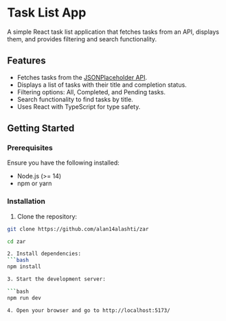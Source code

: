 # Task List App

A simple React task list application that fetches tasks from an API, displays them, and provides filtering and search functionality.

## Features

- Fetches tasks from the [JSONPlaceholder API](https://jsonplaceholder.typicode.com/todos).
- Displays a list of tasks with their title and completion status.
- Filtering options: All, Completed, and Pending tasks.
- Search functionality to find tasks by title.
- Uses React with TypeScript for type safety.

## Getting Started

### Prerequisites

Ensure you have the following installed:

- Node.js (>= 14)
- npm or yarn

### Installation



1. Clone the repository:

  ```bash
  git clone https://github.com/alan14alashti/zar

  cd zar

2. Install dependencies:
  ```bash
  npm install

3. Start the development server:
  
  ```bash
  npm run dev

4. Open your browser and go to http://localhost:5173/